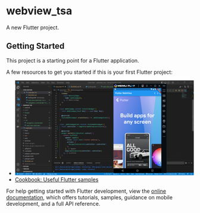 # webview_tsa

A new Flutter project.

## Getting Started

This project is a starting point for a Flutter application.

A few resources to get you started if this is your first Flutter project:

- ![screenshoot webview_tsa](images/output_2.png)
- [Cookbook: Useful Flutter samples](https://docs.flutter.dev/cookbook)

For help getting started with Flutter development, view the
[online documentation](https://docs.flutter.dev/), which offers tutorials,
samples, guidance on mobile development, and a full API reference.
